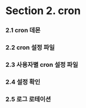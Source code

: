 # Section 2. cron

### 2.1 cron 데몬

### 2.2 cron 설정 파일

### 2.3 사용자별 cron 설정 파일

### 2.4 설정 확인

### 2.5 로그 로테이션



